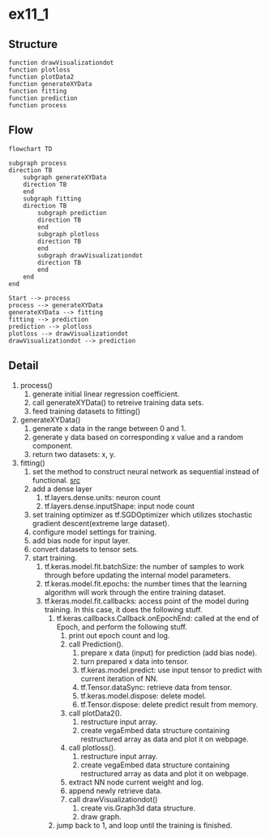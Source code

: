 # ex11_1

## Structure

```
function drawVisualizationdot
function plotloss
function plotData2
function generateXYData
function fitting
function prediction
function process
```

## Flow

```mermaid
flowchart TD

subgraph process
direction TB
    subgraph generateXYData
    direction TB
    end
    subgraph fitting
    direction TB
        subgraph prediction
        direction TB
        end
        subgraph plotloss
        direction TB
        end
        subgraph drawVisualizationdot
        direction TB
        end
    end
end

Start --> process
process --> generateXYData
generateXYData --> fitting
fitting --> prediction
prediction --> plotloss
plotloss --> drawVisualizationdot
drawVisualizationdot --> prediction
```

## Detail

1. process()
    1. generate initial linear regression coefficient.
    2. call generateXYData() to retreive training data sets.
    3. feed training datasets to fitting()
2. generateXYData()
    1. generate x data in the range between 0 and 1.
    2. generate y data based on corresponding x value and a random component.
    3. return two datasets: x, y.
3. fitting()
    1. set the method to construct neural network as sequential instead of functional. [src](https://stackoverflow.com/questions/57751417/what-is-meant-by-sequential-model-in-keras)
    2. add a dense layer
        1. tf.layers.dense.units: neuron count
        2. tf.layers.dense.inputShape: input node count
    3. set training optimizer as tf.SGDOptimizer which utilizes stochastic gradient descent(extreme large dataset).
    4. configure model settings for training.
    5. add bias node for input layer.
    6. convert datasets to tensor sets.
    7. start training.
        1. tf.keras.model.fit.batchSize: the number of samples to work through before updating the internal model parameters.
        2. tf.keras.model.fit.epochs:  the number times that the learning algorithm will work through the entire training dataset.
        3. tf.keras.model.fit.callbacks: access point of the model during training. In this case, it does the following stuff.
            1. tf.keras.callbacks.Callback.onEpochEnd: called at the end of Epoch, and perform the following stuff.
                1. print out epoch count and log.
                2. call Prediction().
                    1. prepare x data (input) for prediction (add bias node).
                    2. turn prepared x data into tensor.
                    3. tf.keras.model.predict: use input tensor to predict with current iteration of NN.
                    4. tf.Tensor.dataSync: retrieve data from tensor.
                    5. tf.keras.model.dispose: delete model.
                    6. tf.Tensor.dispose: delete predict result from memory.
                3. call plotData2().
                    1. restructure input array.
                    2. create vegaEmbed data structure containing restructured array as data and plot it on webpage.
                4. call plotloss().
                    1. restructure input array.
                    2. create vegaEmbed data structure containing restructured array as data and plot it on webpage.
                5. extract NN node current weight and log.
                6. append newly retrieve data.
                7. call drawVisualizationdot()
                    1. create vis.Graph3d data structure.
                    2. draw graph.
            2. jump back to 1, and loop until the training is finished.
